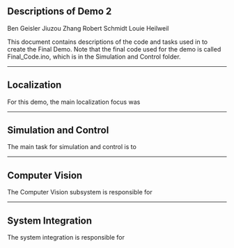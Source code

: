 Descriptions of Demo 2
---------------------------------------------------------------------------------------------------------------

Ben Geisler
Jiuzou Zhang
Robert Schmidt
Louie Heilweil

This document contains descriptions of the code and tasks used in to create the Final Demo.
Note that the final code used for the demo is called Final_Code.ino, which is in the Simulation and Control folder.

---------------------------------------------------------------------------------------------------------------
Localization
--
For this demo, the main localization focus was 


---------------------------------------------------------------------------------------------------------------
Simulation and Control
--
The main task for simulation and control is to


---------------------------------------------------------------------------------------------------------------
Computer Vision
--
The Computer Vision subsystem is responsible for 

---------------------------------------------------------------------------------------------------------------
System Integration
--
The system integration is responsible for 
